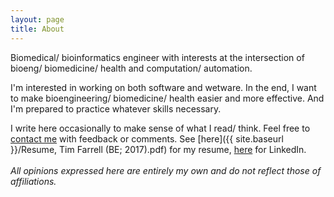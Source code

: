 ```yaml
---
layout: page
title: About
---
```

Biomedical/ bioinformatics engineer with interests at the intersection of bioeng/ biomedicine/ health 
and computation/ automation. 


I'm interested in working on both software and wetware. In the end, I want to make bioengineering/
biomedicine/ health easier and more effective. And I'm prepared to practice whatever skills necessary. 


I write here occasionally to make sense of what I read/ think. Feel free to [contact me](mailto:tfarrell01@gmail.com) 
with feedback or comments. See [here]({{ site.baseurl }}/Resume, Tim Farrell (BE; 2017).pdf) for my resume, 
[here](https://www.linkedin.com/in/timothy-m-farrell-8003bb42) for LinkedIn.
<br>  
*All opinions expressed here are entirely my own and do not reflect those of affiliations.* 
